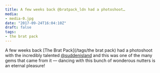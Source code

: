 ```yaml
---
title: A few weeks back @bratpack_ldn had a photoshoot…
media:
- media-0.jpg
date: "2017-09-24T16:04:10Z"
draft: false
tags:
- the brat pack
---
```

A few weeks back [The Brat Pack](/tags/the brat pack) had a photoshoot with the incredibly talented [@suddenisland](https://instagram.com/suddenisland) and this was one of the many gems that came from it — dancing with this bunch of wonderous nutters is an eternal pleasure\!
